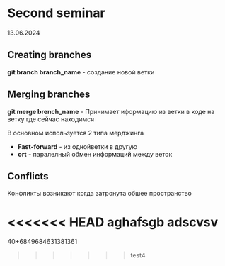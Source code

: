 # Second seminar
13.06.2024
## Creating branches 
**git branch branch_name** - создание новой ветки

## Merging branches
**git merge brench_name** - Принимает иформацию из ветки в коде на ветку где 
сейчас находимся

В основном используется 2 типа мерджинга 
* **Fast-forward** - из однойветки в другую
* **ort** - паралелный обмен информаций между веток


## Conflicts
Конфликты возникают когда затронута обшее пространство

<<<<<<< HEAD
aghafsgb
adscvsv
=======
40+6849684631381361
>>>>>>> test4
